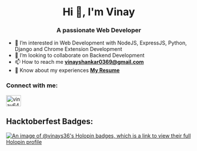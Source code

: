 <h1 align="center">Hi 👋, I'm Vinay</h1>
<h3 align="center">A passionate Web Developer</h3>

- 🔭 I’m interested in Web Development with NodeJS, ExpressJS, Python, Django and Chrome Extension Development
- 👯 I’m looking to collaborate on Backend Development
- 📫 How to reach me **vinayshankar0369@gmail.com**
- 📄 Know about my experiences **[My Resume](https://drive.google.com/file/d/1Z5hMX5owN0iVy37qVzsAa8B-u_5ZRd1f/view?usp=sharing)**

<h3 align="left">Connect with me:</h3>
<p align="left">
<a href="https://linkedin.com/in/vinay64" target="blank"><img align="center" src="https://raw.githubusercontent.com/rahuldkjain/github-profile-readme-generator/master/src/images/icons/Social/linked-in-alt.svg" alt="vinay64" height="30" width="40" /></a>
</p>

<!--
**vinay-s36/vinay-s36** is a ✨ _special_ ✨ repository because its `README.md` (this file) appears on your GitHub profile.

Here are some ideas to get you started:

- 🌱 I’m currently learning ...
- 🤔 I’m looking for help with ...
- 💬 Ask me about ...
- 📫 How to reach me: ...
- 😄 Pronouns: ...
- ⚡ Fun fact: ...
-->

## Hacktoberfest Badges:
[![An image of @vinays36's Holopin badges, which is a link to view their full Holopin profile](https://holopin.me/vinays36)](https://holopin.io/@vinays36)
